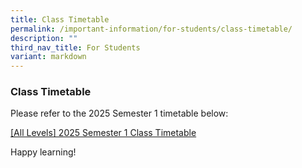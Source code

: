 ```yaml
---
title: Class Timetable
permalink: /important-information/for-students/class-timetable/
description: ""
third_nav_title: For Students
variant: markdown
---
```

### **Class Timetable**
Please refer to the 2025 Semester 1 timetable below:

[[All Levels] 2025 Semester 1 Class Timetable](/files/Timetable/2025_Sem1_Class_Timetable.pdf)

Happy learning!